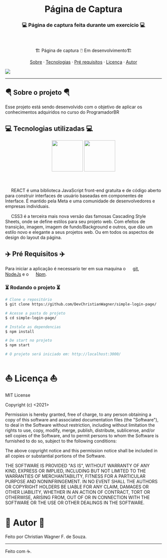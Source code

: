 <h1 align="center">Página de Captura</h1>

<h3 align="center">
    💻 Página de captura feita durante um exercício 💻 </br></br></br>
</h3>


<p align="center">🏗️ Página de captura 🖱️ Em desenvolvimento🏗️</p> 

<p align="center">
  <a href="#sobre">Sobre</a> ·
  <a href="#tecnologias">Tecnologias</a> ·
  <a href="#pre-req">Pré requisitos</a> ·
  <a href="#licença">Licença</a> ·
  <a href="#autor">Autor</a>
</p>

<img src="https://media.discordapp.net/attachments/858863812430266398/923275435947745320/gif-login.gif?width=960&height=411" align="center" />

---

<div id="sobre"></div>

<h2> 🪂 Sobre o projeto 🪂 </h2>

Esse projeto está sendo desenvolvido com o objetivo de aplicar os conhecimentos adquiridos no curso do ProgramadorBR



<div id="tecnologias"></div>

<h2>💻 Tecnologias utilizadas 💻</h2>

<div align="center">
   <img src="https://cdn.jsdelivr.net/gh/devicons/devicon/icons/react/react-original.svg" width="100px" />

   <img src="https://cdn.jsdelivr.net/gh/devicons/devicon/icons/css3/css3-original.svg" width="100px" />
</div> </br></br>

<img src="https://cdn.jsdelivr.net/gh/devicons/devicon/icons/react/react-original.svg" width="15px" /> REACT é uma biblioteca JavaScript front-end gratuita e de código aberto para construir interfaces de usuário baseadas em componentes de Interface. É mantido pela Meta e uma comunidade de desenvolvedores e empresas individuais.

<img src="https://cdn.jsdelivr.net/gh/devicons/devicon/icons/css3/css3-original.svg" width="15px" /> CSS3 é a terceira mais nova versão das famosas Cascading Style Sheets, onde se define estilos para seu projeto web. Com efeitos de transição, imagem, imagem de fundo/Background e outros, que dão um estilo novo e elegante a seus projetos web. Ou em todos os aspectos de design do layout da página.


<div id="pre-req"></div>

<h2>✈️ Pré Requisitos ✈️</h2>

Para iniciar a aplicação é necessario ter em sua maquina  o  <img src="https://cdn.jsdelivr.net/gh/devicons/devicon/icons/git/git-original.svg" width="15px" /> [git](https://git-scm.com/),  <img src="https://cdn.jsdelivr.net/gh/devicons/devicon/icons/nodejs/nodejs-original.svg" width="15px" /> [NodeJs](https://nodejs.org/en/) e o  <img src="https://cdn.jsdelivr.net/gh/devicons/devicon/icons/npm/npm-original-wordmark.svg" width="15px" /> [Npm](https://www.npmjs.com/).

### ⏳ Rodando o projeto ⏳

```bash 
# Clone o repositório
$ git clone https://github.com/DevChristianWagner/simple-login-page/

# Acesse a pasta do projeto
$ cd simple-login-page/

# Instale as dependencias
$ npm install

# De start no projeto
$ npm start

# O projeto será iniciado em: http://localhost:3000/
```


<div id="licença"></div>

<h1>⛵ Licença ⛵</h1>

MIT License

Copyright (c) <2021> <Christian Wagner F. de Souza>

Permission is hereby granted, free of charge, to any person obtaining a copy
of this software and associated documentation files (the "Software"), to deal
in the Software without restriction, including without limitation the rights
to use, copy, modify, merge, publish, distribute, sublicense, and/or sell
copies of the Software, and to permit persons to whom the Software is
furnished to do so, subject to the following conditions:

The above copyright notice and this permission notice shall be included in all
copies or substantial portions of the Software.

THE SOFTWARE IS PROVIDED "AS IS", WITHOUT WARRANTY OF ANY KIND, EXPRESS OR
IMPLIED, INCLUDING BUT NOT LIMITED TO THE WARRANTIES OF MERCHANTABILITY,
FITNESS FOR A PARTICULAR PURPOSE AND NONINFRINGEMENT. IN NO EVENT SHALL THE
AUTHORS OR COPYRIGHT HOLDERS BE LIABLE FOR ANY CLAIM, DAMAGES OR OTHER
LIABILITY, WHETHER IN AN ACTION OF CONTRACT, TORT OR OTHERWISE, ARISING FROM,
OUT OF OR IN CONNECTION WITH THE SOFTWARE OR THE USE OR OTHER DEALINGS IN THE
SOFTWARE.


<div id="autor"></div>

<h1>🚀 Autor 🚀</h1>

Feito por Christian Wagner F. de Souza.

---

Feito com ☕. 
